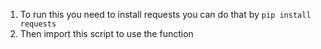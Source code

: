 1. To run this you need to install requests you can do that by ```pip install requests```
2. Then import this script to use the function